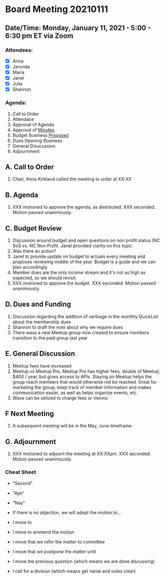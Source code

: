 # Board Meeting 20210111

## Date/Time: Monday, January 11, 2021 - 5:00 - 6:30 pm ET via Zoom

### Attendees: 

- [x] Anna
- [x] Jaronda
- [x] Maria 
- [x] Janel
- [x] Julia
- [x] Shannon

### Agenda:
1. Call to Order
2. Attendace
3. Approval of Agenda
4. Approval of [Minutes](../Policies/BoardMinutes/20201130.md)
5. Budget Business [Proposed](../Policies/PoliciesFiles/2020_Proposed_2020_Budget.pdf)
6. Dues Opening Business
7. General Disucussion
8. Adjournment


## A. Call to Order
1. Chair, Anna Kirkland called the meeting to order at XX:XX

## B. Agenda
1. XXX motioned to approve the agenda, as distributed. XXX seconded. Motion passed unanimously. 

## C. Budget Review
1. Discussion around budget and open questions on non profit status (NC SoS vs. NC Non Profit. Janel provided clarity on this topic. 
2. Was there an action?
3. Janel to provide update on budget to actuals every meeting and proposes reviewing middle of the year. Budget is a guide and we can plan accordingly. 
4. Member dues are the only income stream and it's not as high as expected, so we should revisit.
5. XXX motioned to approve the budget. XXX seconded. Motion passed unanimously.

## D. Dues and Funding
1. Discussion regarding the addition of verbiage in the monthly QuickList about the membership dues 
2. Shannon to draft the note about why we require dues
3. There wass a new Meetup group now created to ensure members transition to the paid group last year

## E. General Discussion
1. Meetup fees have increased
2. Meetup vs Meetup Pro. Meetup Pro has higher fees, double of Meetup, $400 / year, but gives access to APIs. Staying on Meetup helps the group reach members that would otherwise not be reached. Great for marketing the group, keep track of member information and makes communication easier, as well as helps organize events, etc.
3. Wave can be utilized to charge fees or Venmo 

## F Next Meeting
1. A subsequent meeting will be in the May, June timeframe.

## G. Adjournment
1. XXX motioned to adjourn the meeting at XX:XXpm. XXX seconded. Motion passed unanimously.



### Cheat Sheet

* "Second"
* "Aye"
* "Nay"

* If there is no objection, we will adopt the motion to...

* I move to
* I move to ammend the motion
* I move that we refer the matter to committee
* I move that we postpone the matter until
* I move the previous question (which means we are done discussing)
* I call for a division (which means get name and votes clear)




